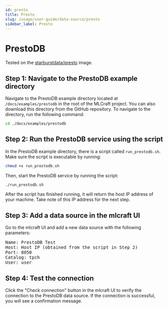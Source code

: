 ```yaml
---
id: presto
title: Presto
slug: /usage/user-guide/data-source/presto
sidebar_label: Presto
---
```


# PrestoDB

Tested on the [starburstdata/presto](https://hub.docker.com/r/starburstdata/presto) image.

## Step 1: Navigate to the PrestoDB example directory

Navigate to the PrestoDB example directory located at `/docs/examples/prestodb` in the root of the MLCraft project. You can also download this directory from the GitHub repository. To navigate to the directory, run the following command:

```bash
cd ./docs/examples/prestodb
```

## Step 2: Run the PrestoDB service using the script

In the PrestoDB example directory, there is a script called `run_prestodb.sh`. Make sure the script is executable by running:

```bash
chmod +x run_prestodb.sh
```

Then, start the PrestoDB service by running the script:

```bash
./run_prestodb.sh
```

After the script has finished running, it will return the host IP address of your machine. Take note of this IP address for the next step.

## Step 3: Add a data source in the mlcraft UI

Go to the mlcraft UI and add a new data source with the following parameters:

<pre>
Name: PrestoDB Test
Host: Host IP (obtained from the script in Step 2)
Port: 8050
Catalog: tpch
User: user
</pre>

## Step 4: Test the connection
Click the "Check connection" button in the mlcraft UI to verify the connection to the PrestoDB data source. If the connection is successful, you will see a confirmation message.